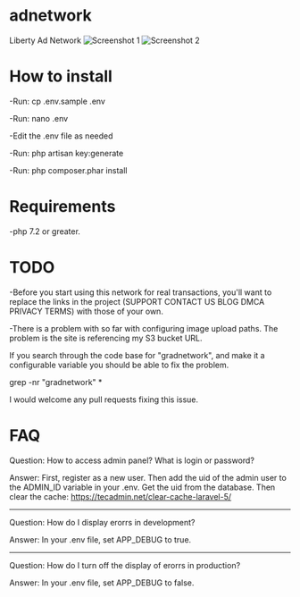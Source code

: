 # adnetwork
Liberty Ad Network
![Screenshot 1](https://github.com/greenrobotllc/adnetwork/blob/master/sampleimages/image1.png)
![Screenshot 2](https://github.com/greenrobotllc/adnetwork/blob/master/sampleimages/image2.png)


# How to install

-Run:
cp .env.sample .env

-Run:
nano .env

-Edit the .env file as needed

-Run: 
php artisan key:generate


-Run:
php composer.phar install

# Requirements

-php 7.2 or greater.

# TODO
-Before you start using this network for real transactions, you'll want to replace the links in the project (SUPPORT CONTACT US BLOG DMCA PRIVACY TERMS) with those of your own.

-There is a problem with so far with configuring image upload paths.
The problem is the site is referencing my S3 bucket URL.

If you search through the code base for "gradnetwork", and make it a configurable variable you should be able to fix the problem.

grep -nr "gradnetwork" *

I would welcome any pull requests fixing this issue.


# FAQ
Question: How to access admin panel? What is login or password?

Answer: First, register as a new user. Then add the uid of the admin user to the ADMIN_ID variable in your .env. Get the uid from the database. Then clear the cache: https://tecadmin.net/clear-cache-laravel-5/

---


Question: How do I display erorrs in development?

Answer: In your .env file, set APP_DEBUG to true.

---

Question: How do I turn off the display of erorrs in production?

Answer: In your .env file, set APP_DEBUG to false.
